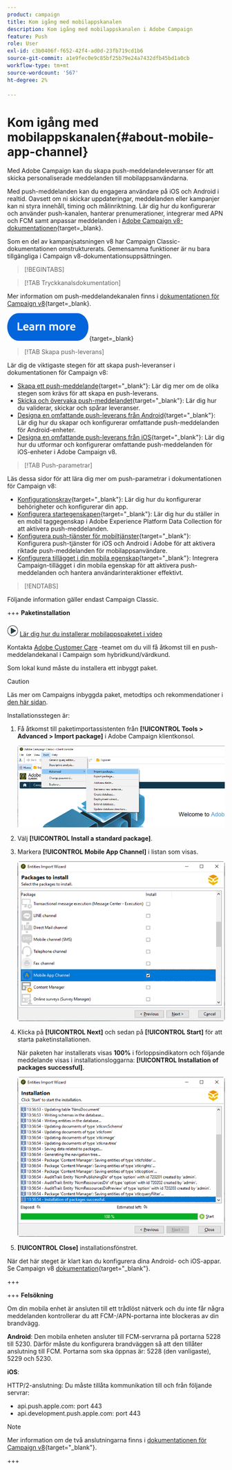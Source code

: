 ```yaml
---
product: campaign
title: Kom igång med mobilappskanalen
description: Kom igång med mobilappskanalen i Adobe Campaign
feature: Push
role: User
exl-id: c3b0406f-f652-42f4-ad0d-23fb719cd1b6
source-git-commit: a1e9fec0e9c85bf25b79e24a7432dfb45bd1a0cb
workflow-type: tm+mt
source-wordcount: '567'
ht-degree: 2%

---
```


# Kom igång med mobilappskanalen{#about-mobile-app-channel}

Med Adobe Campaign kan du skapa push-meddelandeleveranser för att skicka personaliserade meddelanden till mobilappsanvändarna.

Med push-meddelanden kan du engagera användare på iOS och Android i realtid. Oavsett om ni skickar uppdateringar, meddelanden eller kampanjer kan ni styra innehåll, timing och målinriktning. Lär dig hur du konfigurerar och använder push-kanalen, hanterar prenumerationer, integrerar med APN och FCM samt anpassar meddelanden i [Adobe Campaign v8-dokumentationen](https://experienceleague.adobe.com/sv/docs/campaign/campaign-v8/send/emails/email){target=_blank}.

Som en del av kampanjsatsningen v8 har Campaign Classic-dokumentationen omstrukturerats. Gemensamma funktioner är nu bara tillgängliga i Campaign v8-dokumentationsuppsättningen.

>[!BEGINTABS]

>[!TAB Tryckkanalsdokumentation]

Mer information om push-meddelandekanalen finns i [dokumentationen för Campaign v8](https://experienceleague.adobe.com/docs/campaign/campaign-v8/send/push/push.html?lang=sv-SE){target=_blank}.

[![bild](../../assets/do-not-localize/learn-more-button.svg)](https://experienceleague.adobe.com/docs/campaign/campaign-v8/send/push/push.html?lang=sv-SE){target=_blank}


>[!TAB Skapa push-leverans]

Lär dig de viktigaste stegen för att skapa push-leveranser i dokumentationen för Campaign v8:

* [Skapa ett push-meddelande](https://experienceleague.adobe.com/docs/campaign/campaign-v8/send/push/push.html?lang=sv-SE#push-create){target="_blank"}: Lär dig mer om de olika stegen som krävs för att skapa en push-leverans.
* [Skicka och övervaka push-meddelandet](https://experienceleague.adobe.com/docs/campaign/campaign-v8/send/push/push.html?lang=sv-SE#push-test){target="_blank"}: Lär dig hur du validerar, skickar och spårar leveranser.
* [Designa en omfattande push-leverans från Android](https://experienceleague.adobe.com/docs/campaign/campaign-v8/send/push/rich-push/rich-push-android.html?lang=sv-SE){target="_blank"}: Lär dig hur du skapar och konfigurerar omfattande push-meddelanden för Android-enheter.
* [Designa en omfattande push-leverans från iOS](https://experienceleague.adobe.com/docs/campaign/campaign-v8/send/push/rich-push/rich-push-ios.html?lang=sv-SE){target="_blank"}: Lär dig hur du utformar och konfigurerar omfattande push-meddelanden för iOS-enheter i Adobe Campaign v8.


>[!TAB Push-parametrar]

Läs dessa sidor för att lära dig mer om push-parametrar i dokumentationen för Campaign v8:

* [Konfigurationskrav](https://experienceleague.adobe.com/docs/campaign/campaign-v8/send/push/push-settings.html?lang=sv-SE#before-starting){target="_blank"}: Lär dig hur du konfigurerar behörigheter och konfigurerar din app.
* [Konfigurera startegenskapen](https://experienceleague.adobe.com/docs/campaign/campaign-v8/send/push/push-settings.html?lang=sv-SE#launch-property){target="_blank"}: Lär dig hur du ställer in en mobil taggegenskap i Adobe Experience Platform Data Collection för att aktivera push-meddelanden.
* [Konfigurera push-tjänster för mobiltjänster](https://experienceleague.adobe.com/docs/campaign/campaign-v8/send/push/push-settings.html?lang=sv-SE#push-service){target="_blank"}: Konfigurera push-tjänster för iOS och Android i Adobe för att aktivera riktade push-meddelanden för mobilappsanvändare.
* [Konfigurera tillägget i din mobila egenskap](https://experienceleague.adobe.com/docs/campaign/campaign-v8/send/push/push-settings.html?lang=sv-SE#configure-extension){target="_blank"}: Integrera Campaign-tillägget i din mobila egenskap för att aktivera push-meddelanden och hantera användarinteraktioner effektivt.

>[!ENDTABS]


Följande information gäller endast Campaign Classic.

+++ **Paketinstallation**

![](assets/do-not-localize/how-to-video.png) [Lär dig hur du installerar mobilappspaketet i video](https://experienceleague.adobe.com/docs/campaign-classic-learn/tutorials/sending-messages/push-channel/installing-the-mobile-app-channel.html?lang=sv-SE#sending-messages)

Kontakta [Adobe Customer Care](https://helpx.adobe.com/se/enterprise/admin-guide.html/enterprise/using/support-for-experience-cloud.ug.html) -teamet om du vill få åtkomst till en push-meddelandekanal i Campaign som hybridkund/värdkund.

Som lokal kund måste du installera ett inbyggt paket.

>[!CAUTION]
>
>Läs mer om Campaigns inbyggda paket, metodtips och rekommendationer i [den här sidan](../../installation/using/installing-campaign-standard-packages.md).

Installationsstegen är:

1. Få åtkomst till paketimportassistenten från **[!UICONTROL Tools > Advanced > Import package]** i Adobe Campaign klientkonsol.

   ![](assets/package_ios.png)

1. Välj **[!UICONTROL Install a standard package]**.

1. Markera **[!UICONTROL Mobile App Channel]** i listan som visas.

   ![](assets/package_ios_2.png)

1. Klicka på **[!UICONTROL Next]** och sedan på **[!UICONTROL Start]** för att starta paketinstallationen.

   När paketen har installerats visas **100%** i förloppsindikatorn och följande meddelande visas i installationsloggarna: **[!UICONTROL Installation of packages successful]**.

   ![](assets/package_ios_3.png)

1. **[!UICONTROL Close]** installationsfönstret.

När det här steget är klart kan du konfigurera dina Android- och iOS-appar. Se Campaign v8 [dokumentation](https://experienceleague.adobe.com/docs/campaign/campaign-v8/send/push/push.html?lang=sv-SE){target="_blank"}.

+++

+++ **Felsökning**

Om din mobila enhet är ansluten till ett trådlöst nätverk och du inte får några meddelanden kontrollerar du att FCM-/APN-portarna inte blockeras av din brandvägg.

**Android**: Den mobila enheten ansluter till FCM-servrarna på portarna 5228 till 5230. Därför måste du konfigurera brandväggen så att den tillåter anslutning till FCM. Portarna som ska öppnas är: 5228 (den vanligaste), 5229 och 5230.

**iOS**:

HTTP/2-anslutning: Du måste tillåta kommunikation till och från följande servrar:

* api.push.apple.com: port 443
* api.development.push.apple.com: port 443

>[!NOTE]
>
>Mer information om de två anslutningarna finns i [dokumentationen för Campaign v8](https://experienceleague.adobe.com/docs/campaign/campaign-v8/send/push/push-settings.html?lang=sv-SE){target="_blank"}.

+++
